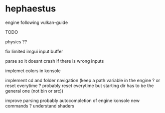 # hephaestus

engine following vulkan-guide

TODO

physics ??

fix limited imgui input buffer

parse so it doesnt crash if there is wrong inputs

implemet colors in konsole

implement cd and folder navigation (keep a path variable in the engine ? or reset everytime ? probably reset everytime but starting dir has to be the general one (not bin or src))

improve parsing probably
autocompletion of engine konsole
new commands ?
understand shaders

